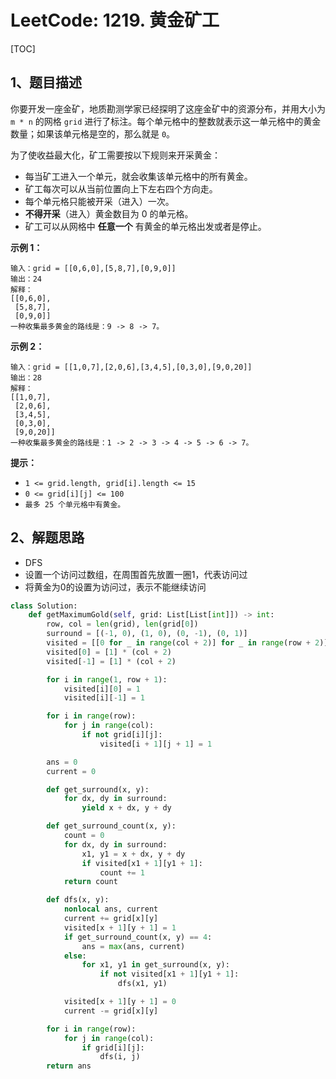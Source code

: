 # LeetCode: 1219. 黄金矿工

[TOC]

## 1、题目描述

你要开发一座金矿，地质勘测学家已经探明了这座金矿中的资源分布，并用大小为 `m * n` 的网格 `grid` 进行了标注。每个单元格中的整数就表示这一单元格中的黄金数量；如果该单元格是空的，那么就是 `0`。

为了使收益最大化，矿工需要按以下规则来开采黄金：

-   每当矿工进入一个单元，就会收集该单元格中的所有黄金。
-   矿工每次可以从当前位置向上下左右四个方向走。
-   每个单元格只能被开采（进入）一次。
-   **不得开采**（进入）黄金数目为 0 的单元格。
-   矿工可以从网格中 **任意一个** 有黄金的单元格出发或者是停止。



**示例 1：**

```
输入：grid = [[0,6,0],[5,8,7],[0,9,0]]
输出：24
解释：
[[0,6,0],
 [5,8,7],
 [0,9,0]]
一种收集最多黄金的路线是：9 -> 8 -> 7。
```


**示例 2：**

```
输入：grid = [[1,0,7],[2,0,6],[3,4,5],[0,3,0],[9,0,20]]
输出：28
解释：
[[1,0,7],
 [2,0,6],
 [3,4,5],
 [0,3,0],
 [9,0,20]]
一种收集最多黄金的路线是：1 -> 2 -> 3 -> 4 -> 5 -> 6 -> 7。
```

**提示：**

-   `1 <= grid.length, grid[i].length <= 15`
-   `0 <= grid[i][j] <= 100`
-   `最多 25 个单元格中有黄金。`



## 2、解题思路

-   DFS
-   设置一个访问过数组，在周围首先放置一圈1，代表访问过
-   将黄金为0的设置为访问过，表示不能继续访问



```python
class Solution:
    def getMaximumGold(self, grid: List[List[int]]) -> int:
        row, col = len(grid), len(grid[0])
        surround = [(-1, 0), (1, 0), (0, -1), (0, 1)]
        visited = [[0 for _ in range(col + 2)] for _ in range(row + 2)]
        visited[0] = [1] * (col + 2)
        visited[-1] = [1] * (col + 2)

        for i in range(1, row + 1):
            visited[i][0] = 1
            visited[i][-1] = 1

        for i in range(row):
            for j in range(col):
                if not grid[i][j]:
                    visited[i + 1][j + 1] = 1

        ans = 0
        current = 0

        def get_surround(x, y):
            for dx, dy in surround:
                yield x + dx, y + dy

        def get_surround_count(x, y):
            count = 0
            for dx, dy in surround:
                x1, y1 = x + dx, y + dy
                if visited[x1 + 1][y1 + 1]:
                    count += 1
            return count

        def dfs(x, y):
            nonlocal ans, current
            current += grid[x][y]
            visited[x + 1][y + 1] = 1
            if get_surround_count(x, y) == 4:
                ans = max(ans, current)
            else:
                for x1, y1 in get_surround(x, y):
                    if not visited[x1 + 1][y1 + 1]:
                        dfs(x1, y1)

            visited[x + 1][y + 1] = 0
            current -= grid[x][y]

        for i in range(row):
            for j in range(col):
                if grid[i][j]:
                    dfs(i, j)
        return ans
```

